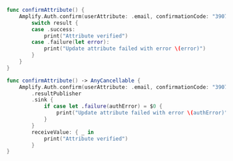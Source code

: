 <amplify-block-switcher>

<amplify-block name="Listener (iOS 11+)">

```swift
func confirmAttribute() {
    Amplify.Auth.confirm(userAttribute: .email, confirmationCode: "390739") { result in
        switch result {
        case .success:
            print("Attribute verified")
        case .failure(let error):
            print("Update attribute failed with error \(error)")
        }
    }
}
```

</amplify-block>

<amplify-block name="Combine (iOS 13+)">

```swift
func confirmAttribute() -> AnyCancellable {
    Amplify.Auth.confirm(userAttribute: .email, confirmationCode: "390739")
        .resultPublisher
        .sink {
            if case let .failure(authError) = $0 {
                print("Update attribute failed with error \(authError)")
            }
        }
        receiveValue: { _ in
            print("Attribute verified")
        }
}
```

</amplify-block>

</amplify-block-switcher>
